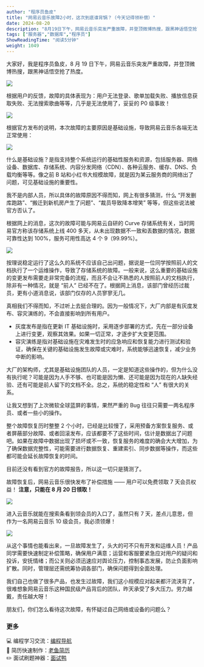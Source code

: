 ```yaml
---
author: "程序员鱼皮"
title: "网易云音乐故障2小时，这次到底谁背锅？（今天记得领补偿）"
date: 2024-08-20
description: "8月19日下午，网易云音乐突发严重故障，并登顶微博热搜，跟黑神话悟空抢了热度。根据用户的反馈，故障的具体表现为：用户无法登录、歌单加载失败、播放信息获取失败、无法搜索歌曲等等……"
tags: ["服务器","数据库","程序员"]
ShowReadingTime: "阅读5分钟"
weight: 1049
---
```

大家好，我是程序员鱼皮，8 月 19 日下午，网易云音乐突发严重故障，并登顶微博热搜，跟黑神话悟空抢了热度。

![](https://p9-xtjj-sign.byteimg.com/tos-cn-i-73owjymdk6/e821ce2f503e40daa93ee4392ba65849~tplv-73owjymdk6-jj-mark-v1:0:0:0:0:5o6Y6YeR5oqA5pyv56S-5Yy6IEAg56iL5bqP5ZGY6bG855qu:q75.awebp?rk3s=f64ab15b&x-expires=1727754996&x-signature=5r28DLlfAg3KHgvmcse8bmmSd%2BI%3D)

根据用户的反馈，故障的具体表现为：用户无法登录、歌单加载失败、播放信息获取失败、无法搜索歌曲等等，几乎是无法使用了，妥妥的 P0 级事故！

![](https://p9-xtjj-sign.byteimg.com/tos-cn-i-73owjymdk6/68e076cdeab94a4285eea91681d7c0da~tplv-73owjymdk6-jj-mark-v1:0:0:0:0:5o6Y6YeR5oqA5pyv56S-5Yy6IEAg56iL5bqP5ZGY6bG855qu:q75.awebp?rk3s=f64ab15b&x-expires=1727754996&x-signature=G9I4Nug3WFgCvV0v2vKgZ%2BZFmUU%3D)

根据官方发布的说明，本次故障的主要原因是基础设施，导致网易云音乐各端无法正常使用：

![](https://p9-xtjj-sign.byteimg.com/tos-cn-i-73owjymdk6/bd116d5e26434269ae82cf772e6241d8~tplv-73owjymdk6-jj-mark-v1:0:0:0:0:5o6Y6YeR5oqA5pyv56S-5Yy6IEAg56iL5bqP5ZGY6bG855qu:q75.awebp?rk3s=f64ab15b&x-expires=1727754996&x-signature=jQdbzM%2BOoSce0AkYb%2B6C%2BZw56HU%3D)

什么是基础设施？是指支持整个系统运行的基础性服务和资源，包括服务器、网络设备、数据库、存储系统、内容分发网络（CDN）、各种云服务、缓存、DNS、负载均衡等等。像之前 B 站和小红书大规模故障，就是因为某云服务商的网络出了问题，可见基础设施的重要性。

我不是内部人员，所以具体的故障原因不得而知，网上有很多猜测，什么 “开发删库跑路”、“搬迁到新机房产生了问题”、“裁员导致降本增笑” 等等，但这些说法被官方否认了。

根据网上的消息，这次的故障可能与网易云自研的 Curve 存储系统有关，当时网易官方称该存储系统上线 400 多天，从未出现数据不一致和丢数据的情况，数据可靠性达到 100%，服务可用性高达 4 个 9（99.99%）。

![](https://p9-xtjj-sign.byteimg.com/tos-cn-i-73owjymdk6/1b428ab29ac64cafa7351d078a5b41af~tplv-73owjymdk6-jj-mark-v1:0:0:0:0:5o6Y6YeR5oqA5pyv56S-5Yy6IEAg56iL5bqP5ZGY6bG855qu:q75.awebp?rk3s=f64ab15b&x-expires=1727754996&x-signature=pjgGTVn0jMpaXWS%2FFDulMfCmzIY%3D)

按理说稳定运行了这么久的系统不应该自己出问题，据说是一位同学按照前人的文档执行了一个运维操作，导致了存储系统的故障。一般来说，这么重要的基础设施的变更发布需要走非常完备的流程，而且不会让不熟悉的人按照前人的文档执行，除非有一种情况，就是 “前人” 已经不在了。根据网上消息，该部门曾经历过裁员，更有小道消息说，该部门仅存的人员寥寥无几。

真相我们不得而知，不过听上去挺合理的。因为一般情况下，大厂内部是有灰度发布、容灾演练的，不会直接影响到所有用户。

*   灰度发布是指在更新 IT 基础设施时，采用逐步部署的方式，先在一部分设备上进行变更，观察其效果。如果一切正常，才逐步扩大变更范围。
*   容灾演练是指对基础设施在灾难发生时的应急响应和恢复能力进行测试和验证，确保在关键的基础设施发生故障或灾难时，系统能够迅速恢复，减少业务中断的影响。

大厂的架构师，尤其是基础设施团队的人员，一定是知道这些操作的，但为什么没有执行呢？可能是因为人手不够、也可能是因为懒、还可能是因为现在的人缺失经验、还有可能是前人留下的文档不全。总之，系统的稳定性和 “人” 有很大的关系。

让我又想到了上次微软全球蓝屏的事情，果然严重的 Bug 往往只需要一两名程序员、或者一些小的操作。

整个故障恢复历时整整 2 个小时，已经是比较慢了，采用预备方案恢复服务、或者屏蔽部分故障、或者回滚发布，应该都要不了这些时间，估计是数据出了问题吧。如果在故障中数据出现了损坏或不一致，恢复服务的难度的确会大大增加，为了确保数据完整性，可能需要进行数据恢复、重建索引、同步数据等操作，而这些都可能会延长故障恢复的时间。

目前还没有看到官方的故障报告，所以这一切只是猜测了。

故障恢复后，网易云音乐很快发布了补偿措施 —— 用户可以免费领取 7 天会员权益！ **注意，只能在 8 月 20 日领取！**

![](https://p9-xtjj-sign.byteimg.com/tos-cn-i-73owjymdk6/941064f4ec624b75a76a740c44c1a17b~tplv-73owjymdk6-jj-mark-v1:0:0:0:0:5o6Y6YeR5oqA5pyv56S-5Yy6IEAg56iL5bqP5ZGY6bG855qu:q75.awebp?rk3s=f64ab15b&x-expires=1727754996&x-signature=NwfIRCaBUF%2FUBXI58CfwiFIuMnY%3D)

进入云音乐就能在搜索条看到领会员的入口了，虽然只有 7 天，差点儿意思，但作为一名网易云音乐 10 级会员，我必须领爆！

![](https://p9-xtjj-sign.byteimg.com/tos-cn-i-73owjymdk6/2395eeb48761404c9f195ef418baf21b~tplv-73owjymdk6-jj-mark-v1:0:0:0:0:5o6Y6YeR5oqA5pyv56S-5Yy6IEAg56iL5bqP5ZGY6bG855qu:q75.awebp?rk3s=f64ab15b&x-expires=1727754996&x-signature=nc78gvFY5hMe70GCKkns6jynPmc%3D)

从这个事情也能看出来，一旦故障发生了，头大的可不只有开发和运维人员！产品同学需要快速制定补偿策略，确保用户满意；运营和客服要紧急应对用户的疑问和投诉，安抚情绪；而公关则必须迅速应对舆论压力，控制事态发展，防止负面影响扩散。同时，管理层还需统筹协调各部门，确保问题得到全面处理。

我们自己也做了很多产品，也发生过故障，我们这小规模应对起来都汗流浃背了，很难想象网易云音乐这种国民级产品背后的团队，昨天承受了多大压力。劳力越戴，责任越大呀！

朋友们，你们怎么看待这次故障，有怀疑过自己网络或设备的问题么？

### 更多

💻 编程学习交流：[编程导航](https://link.juejin.cn?target=https%3A%2F%2Fgithub.com%2Fliyupi%2Fcode-nav "https://github.com/liyupi/code-nav")  
📃 简历快速制作：[老鱼简历](https://link.juejin.cn?target=https%3A%2F%2Fgithub.com%2Fliyupi%2Flaoyujianli "https://github.com/liyupi/laoyujianli")  
✏️ 面试刷题神器：[面试鸭](https://link.juejin.cn?target=https%3A%2F%2Fgithub.com%2Fliyupi%2Fmianshiya "https://github.com/liyupi/mianshiya")